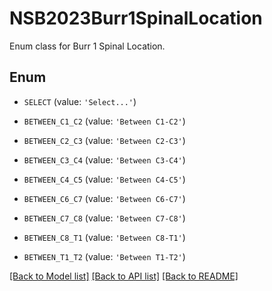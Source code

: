# NSB2023Burr1SpinalLocation

Enum class for Burr 1 Spinal Location.

## Enum

* `SELECT` (value: `'Select...'`)

* `BETWEEN_C1_C2` (value: `'Between C1-C2'`)

* `BETWEEN_C2_C3` (value: `'Between C2-C3'`)

* `BETWEEN_C3_C4` (value: `'Between C3-C4'`)

* `BETWEEN_C4_C5` (value: `'Between C4-C5'`)

* `BETWEEN_C6_C7` (value: `'Between C6-C7'`)

* `BETWEEN_C7_C8` (value: `'Between C7-C8'`)

* `BETWEEN_C8_T1` (value: `'Between C8-T1'`)

* `BETWEEN_T1_T2` (value: `'Between T1-T2'`)

[[Back to Model list]](../README.md#documentation-for-models) [[Back to API list]](../README.md#documentation-for-api-endpoints) [[Back to README]](../README.md)


